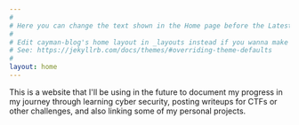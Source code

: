 ```yaml
---
#
# Here you can change the text shown in the Home page before the Latest Posts section.
#
# Edit cayman-blog's home layout in _layouts instead if you wanna make some changes
# See: https://jekyllrb.com/docs/themes/#overriding-theme-defaults
#
layout: home
---
```

<link rel="icon" href="/favicon.ico" type="image/x-icon" />

This is a website that I'll be using in the future to document my progress in my journey through learning cyber security, posting writeups for CTFs or other challenges, and also linking some of my personal projects.
